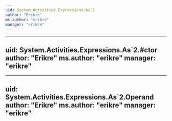 ```yaml
---
uid: System.Activities.Expressions.As`2
author: "Erikre"
ms.author: "erikre"
manager: "erikre"
---
```


---
uid: System.Activities.Expressions.As`2.#ctor
author: "Erikre"
ms.author: "erikre"
manager: "erikre"
---

---
uid: System.Activities.Expressions.As`2.Operand
author: "Erikre"
ms.author: "erikre"
manager: "erikre"
---
